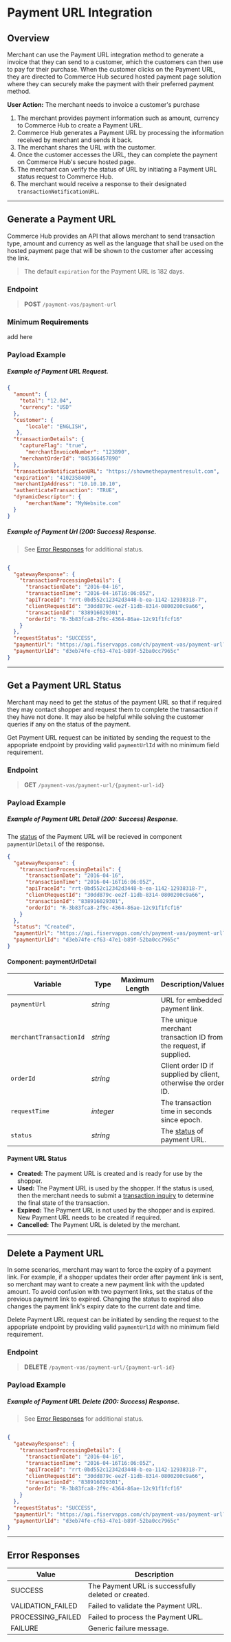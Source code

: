 # Payment URL Integration

## Overview

Merchant can use the Payment URL integration method to generate a invoice that they can send to a customer, which the customers can then use to pay for their purchase. When the customer clicks on the Payment URL, they are directed to Commerce Hub secured hosted payment page solution where they can securely make the payment with their preferred payment method.

**User Action:** The merchant needs to invoice a customer's purchase 

1. The merchant provides payment information such as amount, currency to Commerce Hub to create a Payment URL.
2. Commerce Hub generates a Payment URL by processing the information received by merchant and sends it back.
3. The merchant shares the URL with the customer.
4. Once the customer accesses the URL, they can complete the payment on Commerce Hub's secure hosted page.
5. The merchant can verify the status of URL by initiating a Payment URL status request to Commerce Hub.
6. The merchant would receive a response to their designated `transactionNotificationURL`.

---

## Generate a Payment URL

Commerce Hub provides an API that allows merchant to send transaction type, amount and currency as well as the language that shall be used on the hosted payment page that will be shown to the customer after accessing the link.

<!--theme: info-->
> The default `expiration` for the Payment URL is 182 days.

### Endpoint
<!-- theme: success -->
>**POST** `/payment-vas/payment-url`

### Minimum Requirements

add here

### Payload Example

<!--
type: tab
title: Request
-->

##### Example of Payment URL Request.

```json
{
  "amount": {
    "total": "12.04",
    "currency": "USD"
  },
  "customer": {
	  "locale": "ENGLISH",
   },
  "transactionDetails": {
    "captureFlag": "true",
	  "merchantInvoiceNumber": "123890",
    "merchantOrderId": "845366457890"
  },
  "transactionNotificationURL": "https://showmethepaymentresult.com",
  "expiration": "4102358400",
  "merchantIpAddress": "10.10.10.10",
  "authenticateTransaction": "TRUE",
  "dynamicDescriptor": {
	  "merchantName": "MyWebsite.com"
  }
}
```

<!--
type: tab
title: Response
-->

##### Example of Payment Url (200: Success) Response.

<!-- theme: info -->
> See [Error Responses](#error-responses) for additional status.

```json

{
  "gatewayResponse": {
    "transactionProcessingDetails": {
      "transactionDate": "2016-04-16",
      "transactionTime": "2016-04-16T16:06:05Z",
      "apiTraceId": "rrt-0bd552c12342d3448-b-ea-1142-12938318-7",
      "clientRequestId": "30dd879c-ee2f-11db-8314-0800200c9a66",
      "transactionId": "838916029301",
      "orderId": "R-3b83fca8-2f9c-4364-86ae-12c91f1fcf16"
    }
  },
  "requestStatus": "SUCCESS",
  "paymentUrl": "https://api.fiservapps.com/ch/payment-vas/payment-url?storename=123456789&oid=R-96cdbaa4-c22e-4598-a2f1-c2b5fed79ef1&paymentUrlId=d3eb74fe-cf63-47e1-b89f-52ba0cc7965c",
  "paymentUrlId": "d3eb74fe-cf63-47e1-b89f-52ba0cc7965c"
}

```
<!-- type: tab-end -->

---

## Get a Payment URL Status

Merchant may need to get the status of the payment URL so that if required they may contact shopper and request them to complete the transaction if they have not done. It may also be helpful while solving the customer queries if any on the status of the payment.

Get Payment URL request can be initiated by sending the request to the appopriate endpoint by providing valid `paymentUrlId` with no minimum field requirement.

### Endpoint
<!-- theme: info -->
>**GET** `/payment-vas/payment-url/{payment-url-id}`

### Payload Example


<!--
type: tab
title: Response
-->

##### Example of Payment URL Detail (200: Success) Response.

The [status](#payment-url-status) of the Payment URL will be recieved in component `paymentUrlDetail` of the response. 

```json
{
  "gatewayResponse": {
    "transactionProcessingDetails": {
      "transactionDate": "2016-04-16",
      "transactionTime": "2016-04-16T16:06:05Z",
      "apiTraceId": "rrt-0bd552c12342d3448-b-ea-1142-12938318-7",
      "clientRequestId": "30dd879c-ee2f-11db-8314-0800200c9a66",
      "transactionId": "838916029301",
      "orderId": "R-3b83fca8-2f9c-4364-86ae-12c91f1fcf16"
    }
  },
  "status": "Created",
  "paymentUrl": "https://api.fiservapps.com/ch/payment-vas/payment-url?storename=123456789&oid=R-96cdbaa4-c22e-4598-a2f1-c2b5fed79ef1&paymentUrlId=d3eb74fe-cf63-47e1-b89f-52ba0cc7965c",
  "paymentUrlId": "d3eb74fe-cf63-47e1-b89f-52ba0cc7965c"
}

```
<!-- type: tab-end -->

#### Component: paymentUrlDetail

Variable | Type| Maximum Length | Description/Values|
|---------|----------|----------------|---------|
| `paymentUrl` | *string* |  | URL for embedded payment link. |
| `merchantTransactionId` | *string* |  | The unique merchant transaction ID from the request, if supplied. |
| `orderId` | *string* |  | Client order ID if supplied by client, otherwise the order ID. |
| `requestTime` | *integer* |  | The transaction time in seconds since epoch. |
| `status` | *string* |  | The [status](#payment-url-status) of payment URL. |

#### Payment URL Status

- **Created:** The payment URL is created and is ready for use by the shopper.
- **Used:** The Payment URL is used by the shopper. If the status is used, then the merchant needs to submit a [transaction inquiry](../Transactions/Inquiry.md) to determine the final state of the transaction.
- **Expired:** The Payment URL is not used by the shopper and is expired. New Payment URL needs to be created if required.
- **Cancelled:** The Payment URL is deleted by the merchant. 

---

## Delete a Payment URL

In some scenarios, merchant may want to force the expiry of a payment link. For example, if a shopper updates their order after payment link is sent, so merchant may want to create a new payment link with the updated amount. To avoid confusion with two payment links, set the status of the previous payment link to expired. Changing the status to expired also changes the payment link's expiry date to the current date and time.

Delete Payment URL request can be initiated by sending the request to the appopriate endpoint by providing valid `paymentUrlId` with no minimum field requirement.


### Endpoint
<!-- theme: danger -->
>**DELETE** `/payment-vas/payment-url/{payment-url-id}`

### Payload Example

<!--
type: tab
title: Response
-->

##### Example of Payment URL Delete (200: Success) Response.
<!-- theme: info -->
> See [Error Responses](#error-responses) for additional status.

```json

{
  "gatewayResponse": {
    "transactionProcessingDetails": {
      "transactionDate": "2016-04-16",
      "transactionTime": "2016-04-16T16:06:05Z",
      "apiTraceId": "rrt-0bd552c12342d3448-b-ea-1142-12938318-7",
      "clientRequestId": "30dd879c-ee2f-11db-8314-0800200c9a66",
      "transactionId": "838916029301",
      "orderId": "R-3b83fca8-2f9c-4364-86ae-12c91f1fcf16"
    }
  },
  "requestStatus": "SUCCESS",
  "paymentUrl": "https://api.fiservapps.com/ch/payment-vas/payment-url?storename=123456789&oid=R-96cdbaa4-c22e-4598-a2f1-c2b5fed79ef1&paymentUrlId=d3eb74fe-cf63-47e1-b89f-52ba0cc7965c",
  "paymentUrlId": "d3eb74fe-cf63-47e1-b89f-52ba0cc7965c"
}

```
<!-- type: tab-end -->

---

## Error Responses

| Value | Description |
| ---- | ---------- |
| SUCCESS | The Payment URL is successfully deleted or created. |
| VALIDATION_FAILED | Failed to validate the Payment URL. |
| PROCESSING_FAILED | Failed to process the Payment URL. |
| FAILURE | Generic failure message. |

